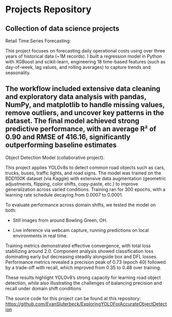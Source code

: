 # Projects Repository
## Collection of data science projects

Retail Time Series Forecasting:

This project focuses on forecasting daily operational costs using over three years of historical data (~1M records). I built a regression model in Python with XGBoost and scikit-learn, engineering 18 time-based features (such as day-of-week, lag values, and rolling averages) to capture trends and seasonality.

The workflow included extensive data cleaning and exploratory data analysis with pandas, NumPy, and matplotlib to handle missing values, remove outliers, and uncover key patterns in the dataset. The final model achieved strong predictive performance, with an average R² of 0.90 and RMSE of 416.16, significantly outperforming baseline estimates
---------------------------------------------------------------------------------------------------------------------------------------------------

Object Detection Model (collaborative project):

This project applies YOLOv8s to detect common road objects such as cars, trucks, buses, traffic lights, and road signs. The model was trained on the BDD100K dataset (via Kaggle) with extensive data augmentation (geometric adjustments, flipping, color shifts, copy-paste, etc.) to improve generalization across varied conditions. Training ran for 300 epochs, with a learning rate schedule decaying from 0.0007 to 0.0001.

To evaluate performance across domain shifts, we tested the model on both:

- Still images from around Bowling Green, OH.

- Live inference via webcam capture, running predictions on local environments in real time.

Training metrics demonstrated effective convergence, with total loss stabilizing around 2.0. Component analysis showed classification loss dominating early but decreasing steadily alongside box and DFL losses. Performance metrics revealed a precision peak of 0.73 (epoch 40) followed by a trade-off with recall, which improved from 0.35 to 0.48 over training.

These results highlight YOLOv8’s strong capacity for learning road object detection, while also illustrating the challenges of balancing precision and recall under domain shift conditions

The source code for this project can be found at this repository: https://github.com/EvanSluterbeck/ExploringYOLOForAccurateObjectDetection
